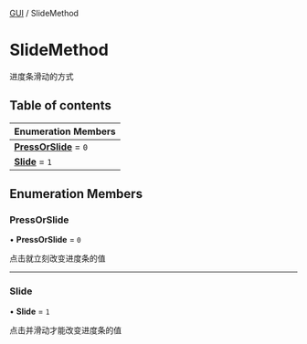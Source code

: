 [GUI](../groups/GUI.GUI.md) / SlideMethod

# SlideMethod <Badge type="tip" text="Enumeration" /> <Score text="SlideMethod" />

进度条滑动的方式

## Table of contents

| Enumeration Members |
| :-----|
| **[PressOrSlide](UI.SlideMethod.md#pressorslide)** = ``0`` <br> |
| **[Slide](UI.SlideMethod.md#slide)** = ``1`` <br> |

## Enumeration Members

### PressOrSlide <Score text="PressOrSlide" /> 

• **PressOrSlide** = ``0``

点击就立刻改变进度条的值

___

### Slide <Score text="Slide" /> 

• **Slide** = ``1``

点击并滑动才能改变进度条的值
